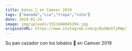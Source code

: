 ```yaml
---
title: batos 🐺 en Camver 2019
tags: ["manada","cia","tropa","ruta"]
date: 2019-02-24
image: img/uploads/1551048045204.jpg
originalURL: https://www.instagram.com/p/BuSBe5TjRWp/
---
```


Su pan cazador con los lobatos 🐺 en Camver 2019